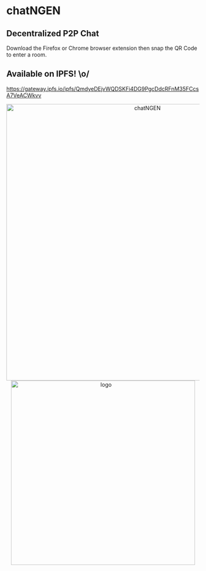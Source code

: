 # chatNGEN

## Decentralized P2P Chat
Download the Firefox or Chrome browser extension then snap the QR Code to enter a room.

## Available on IPFS! \o/
<a href="https://gateway.ipfs.io/ipfs/QmdyeDEjvWQDSKFi4DG9PgcDdcRFnM35FCcsA7VeACWkvv">https://gateway.ipfs.io/ipfs/QmdyeDEjvWQDSKFi4DG9PgcDdcRFnM35FCcsA7VeACWkvv</a>

<p align="center">
  <img width="720" src="https://user-images.githubusercontent.com/25379378/48656680-1a1db980-e9dd-11e8-8efa-dbe0aa258672.png" alt="chatNGEN" />

  <img width="480" src="https://user-images.githubusercontent.com/25379378/48656684-2dc92000-e9dd-11e8-8105-d47191908cf9.png" alt="logo" />
</p>